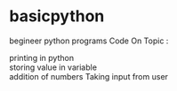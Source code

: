 # basicpython
begineer python programs
Code On Topic :

printing in python <br>
storing value in variable<br>
addition of numbers
Taking input from user
